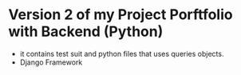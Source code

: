 # Version 2 of my Project Porftfolio with Backend (Python)
- it contains test suit and python files that uses queries objects.
- Django Framework

